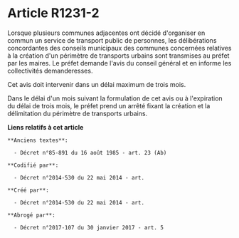 # Article R1231-2

Lorsque plusieurs communes adjacentes ont décidé d'organiser en commun un service de transport public de personnes, les
délibérations concordantes des conseils municipaux des communes concernées relatives à la création d'un périmètre de
transports urbains sont transmises au préfet par les maires. Le préfet demande l'avis du conseil général et en informe les
collectivités demanderesses.

Cet avis doit intervenir dans un délai maximum de trois mois.

Dans le délai d'un mois suivant la formulation de cet avis ou à l'expiration du délai de trois mois, le préfet prend un
arrêté fixant la création et la délimitation du périmètre de transports urbains.

**Liens relatifs à cet article**

	**Anciens textes**:

	  - Décret n°85-891 du 16 août 1985 - art. 23 (Ab)

	**Codifié par**:

	  - Décret n°2014-530 du 22 mai 2014 - art.

	**Créé par**:

	  - Décret n°2014-530 du 22 mai 2014 - art.

	**Abrogé par**:

	  - Décret n°2017-107 du 30 janvier 2017 - art. 5

